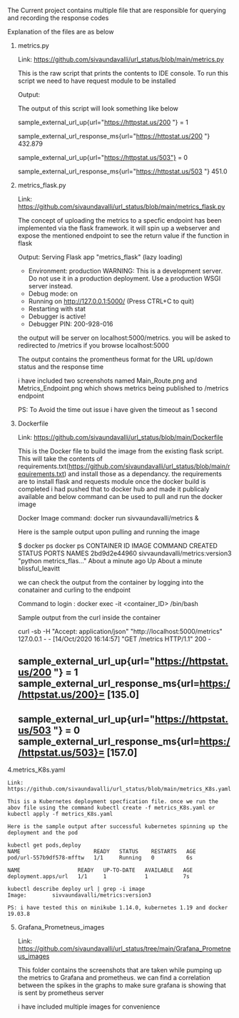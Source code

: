 The Current project contains multiple file that are responsible for querying and recording the response codes

Explanation of the files are as below


1. metrics.py

      Link: https://github.com/sivaundavalli/url_status/blob/main/metrics.py

      This is the raw script that prints the contents to IDE console. To run this script we need to have request module to be installed
      
      Output:
      
      The output of this script will look something like below
      
      sample_external_url_up{url="https://httpstat.us/200 "}  = 1
      
      sample_external_url_response_ms{url="https://httpstat.us/200 "}  432.879
      
      sample_external_url_up{url="https://httpstat.us/503"}  = 0
      
      sample_external_url_response_ms{url="https://httpstat.us/503 "}  451.0
      
2. metrics_flask.py

      Link: https://github.com/sivaundavalli/url_status/blob/main/metrics_flask.py
      
      The concept of uploading the metrics to a specfic endpoint has been implemented via the flask framework. it will spin up a webserver and expose the mentioned endpoint to see the return value if the function in flask
      
      Output:
       Serving Flask app "metrics_flask" (lazy loading)
     * Environment: production
       WARNING: This is a development server. Do not use it in a production deployment.
       Use a production WSGI server instead.
     * Debug mode: on
     * Running on http://127.0.0.1:5000/ (Press CTRL+C to quit)
     * Restarting with stat
     * Debugger is active!
     * Debugger PIN: 200-928-016
     
     the output will be server on localhost:5000/metrics.
     you will be asked to redirected to /metrics if you browse localhost:5000
     
     The output contains the promentheus format for the URL up/down status and the response time
     
     i have included two screenshots named Main_Route.png and Metrics_Endpoint.png which shows metrics being published to /metrics endpoint
     
     PS: To Avoid the time out issue i have given the timeout as 1 second
     
3. Dockerfile

      Link: https://github.com/sivaundavalli/url_status/blob/main/Dockerfile
      
      This is the Docker file to build the image from the existing flask script. This will take the contents of      requirements.txt(https://github.com/sivaundavalli/url_status/blob/main/requirements.txt) and install those as a dependancy. the requirements are to install flask and requests module
      once the docker build is completed i had pushed that to docker hub and made it publicaly available and below command can be used to pull and run the docker image
      
      Docker Image command: docker run sivvaundavalli/metrics &
      
      Here is the sample output upon pulling and running the image
      
      $ docker ps 
   docker ps
   CONTAINER ID        IMAGE                             COMMAND                  CREATED              STATUS              PORTS               NAMES
   2bd9d2e44960        sivvaundavalli/metrics:version3   "python metrics_flas…"   About a minute ago   Up About a minute                       blissful_leavitt

    we can check the output from the container by logging into the conatainer and curling to the endpoint

    Command to login : docker exec -it <container_ID> /bin/bash
    
    Sample output from the curl inside the container
    
    curl -sb -H "Accept: application/json" "http://localhost:5000/metrics"
    127.0.0.1 - - [14/Oct/2020 16:14:57] "GET /metrics HTTP/1.1" 200 -
                                                                  <h2> sample_external_url_up{url="https://httpstat.us/200 "}  =  1 <br>     sample_external_url_response_ms{url=https://httpstat.us/200}= [135.0]</h2><h2> sample_external_url_up{url="https://httpstat.us/503 "}  =  0 <br> sample_external_url_response_ms{url=https://httpstat.us/503}= [157.0]</h2>
                                                                  
4.metrics_K8s.yaml

    Link: https://github.com/sivaundavalli/url_status/blob/main/metrics_K8s.yaml
  
    This is a Kubernetes deployment specfication file. once we run the abov file using the command kubectl create -f metrics_K8s.yaml or kubectl apply -f metrics_K8s.yaml
  
    Here is the sample output after successful kubernetes spinning up the deployment and the pod
    
    kubectl get pods,deploy
    NAME                       READY   STATUS    RESTARTS   AGE
    pod/url-557b9df578-mfftw   1/1     Running   0          6s

    NAME                  READY   UP-TO-DATE   AVAILABLE   AGE
    deployment.apps/url   1/1     1            1           7s
    
    kubectl describe deploy url | grep -i image
    Image:        sivvaundavalli/metrics:version3

    PS: i have tested this on minikube 1.14.0, kubernetes 1.19 and docker 19.03.8
    
 5. Grafana_Prometneus_images 
 
    Link: https://github.com/sivaundavalli/url_status/tree/main/Grafana_Prometneus_images
    
    This folder contains the screenshots that are taken while pumping up the metrics to Grafana and prometheus. we can find a correlation between the spikes in the graphs to make sure grafana is showing that is sent by prometheus server
    
    i have included multiple images for convenience
